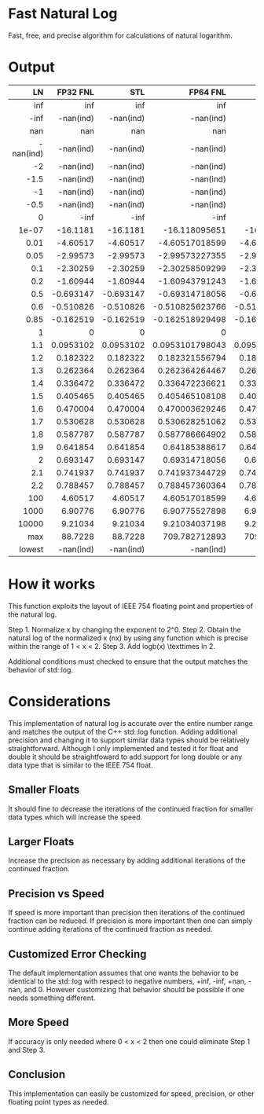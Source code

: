 # Fast Natural Log
Fast, free, and precise algorithm for calculations of natural logarithm.

# Output
|        LN |  FP32 FNL |       STL |        FP64 FNL |             STL |
|----------:|----------:|----------:|----------------:|----------------:|
|       inf |       inf |       inf |             inf |             inf |
|      -inf | -nan(ind) | -nan(ind) |       -nan(ind) |       -nan(ind) |
|       nan |       nan |       nan |             nan |             nan |
| -nan(ind) | -nan(ind) | -nan(ind) |       -nan(ind) |       -nan(ind) |
|        -2 | -nan(ind) | -nan(ind) |       -nan(ind) |       -nan(ind) |
|      -1.5 | -nan(ind) | -nan(ind) |       -nan(ind) |       -nan(ind) |
|        -1 | -nan(ind) | -nan(ind) |       -nan(ind) |       -nan(ind) |
|      -0.5 | -nan(ind) | -nan(ind) |       -nan(ind) |       -nan(ind) |
|         0 |      -inf |      -inf |            -inf |            -inf |
|     1e-07 |  -16.1181 |  -16.1181 |   -16.118095651 |   -16.118095651 |
|      0.01 |  -4.60517 |  -4.60517 |  -4.60517018599 |  -4.60517018599 |
|      0.05 |  -2.99573 |  -2.99573 |  -2.99573227355 |  -2.99573227355 |
|       0.1 |  -2.30259 |  -2.30259 |  -2.30258509299 |  -2.30258509299 |
|       0.2 |  -1.60944 |  -1.60944 |  -1.60943791243 |  -1.60943791243 |
|       0.5 | -0.693147 | -0.693147 |  -0.69314718056 |  -0.69314718056 |
|       0.6 | -0.510826 | -0.510826 | -0.510825623766 | -0.510825623766 |
|      0.85 | -0.162519 | -0.162519 | -0.162518929498 | -0.162518929498 |
|         1 |         0 |         0 |               0 |               0 |
|       1.1 | 0.0953102 | 0.0953102 | 0.0953101798043 | 0.0953101798043 |
|       1.2 |  0.182322 |  0.182322 |  0.182321556794 |  0.182321556794 |
|       1.3 |  0.262364 |  0.262364 |  0.262364264467 |  0.262364264467 |
|       1.4 |  0.336472 |  0.336472 |  0.336472236621 |  0.336472236621 |
|       1.5 |  0.405465 |  0.405465 |  0.405465108108 |  0.405465108108 |
|       1.6 |  0.470004 |  0.470004 |  0.470003629246 |  0.470003629246 |
|       1.7 |  0.530628 |  0.530628 |  0.530628251062 |  0.530628251062 |
|       1.8 |  0.587787 |  0.587787 |  0.587786664902 |  0.587786664902 |
|       1.9 |  0.641854 |  0.641854 |   0.64185388617 |  0.641853886172 |
|         2 |  0.693147 |  0.693147 |   0.69314718056 |   0.69314718056 |
|       2.1 |  0.741937 |  0.741937 |  0.741937344729 |  0.741937344729 |
|       2.2 |  0.788457 |  0.788457 |  0.788457360364 |  0.788457360364 |
|       100 |   4.60517 |   4.60517 |   4.60517018599 |   4.60517018599 |
|      1000 |   6.90776 |   6.90776 |   6.90775527898 |   6.90775527898 |
|     10000 |   9.21034 |   9.21034 |   9.21034037198 |   9.21034037198 |
|       max |   88.7228 |   88.7228 |   709.782712893 |   709.782712893 |
|    lowest | -nan(ind) | -nan(ind) |       -nan(ind) |       -nan(ind) |

# How it works

This function exploits the layout of IEEE 754 floating point and properties of the natural log.

Step 1. Normalize x by changing the exponent to 2^0.
Step 2. Obtain the natural log of the normalized x (nx) by using any function which is precise within the range of 1 < x < 2.
Step 3. Add logb(x) \texttimes ln 2.

Additional conditions must checked to ensure that the output matches the behavior of std::log.

# Considerations

This implementation of natural log is accurate over the entire number range and matches the output of the C++ std::log function. Adding additional precision and changing it to support similar data types should be relatively straightforward. Although I only implemented and tested it for float and double it should be straightfoward to add support for long double or any data type that is similar to the IEEE 754 float.

## Smaller Floats

It should fine to decrease the iterations of the continued fraction for smaller data types which will increase the speed.

## Larger Floats

Increase the precision as necessary by adding additional iterations of the continued fraction.

## Precision vs Speed

If speed is more important than precision then iterations of the continued fraction can be reduced. If precision is more important then one can simply continue adding iterations of the continued fraction as needed.

## Customized Error Checking

The default implementation assumes that one wants the behavior to be identical to the std::log with respect to negative numbers, +inf, -inf, +nan, -nan, and 0. However customizing that behavior should be possible if one needs something different.

## More Speed

If accuracy is only needed where 0 < x < 2 then one could eliminate Step 1 and Step 3.

## Conclusion

This implementation can easily be customized for speed, precision, or other floating point types as needed.
